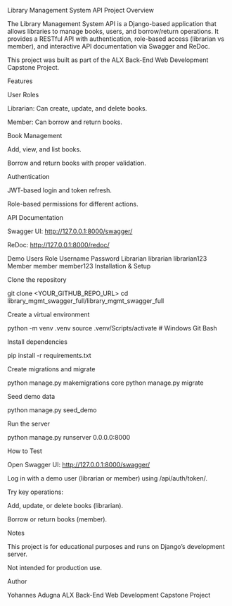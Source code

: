 Library Management System API
Project Overview

The Library Management System API is a Django-based application that allows libraries to manage books, users, and borrow/return operations.
It provides a RESTful API with authentication, role-based access (librarian vs member), and interactive API documentation via Swagger and ReDoc.

This project was built as part of the ALX Back-End Web Development Capstone Project.

Features

User Roles

Librarian: Can create, update, and delete books.

Member: Can borrow and return books.

Book Management

Add, view, and list books.

Borrow and return books with proper validation.

Authentication

JWT-based login and token refresh.

Role-based permissions for different actions.

API Documentation

Swagger UI: http://127.0.0.1:8000/swagger/

ReDoc: http://127.0.0.1:8000/redoc/

Demo Users
Role	Username	Password
Librarian	librarian	librarian123
Member	member	member123
Installation & Setup

Clone the repository

git clone <YOUR_GITHUB_REPO_URL>
cd library_mgmt_swagger_full/library_mgmt_swagger_full


Create a virtual environment

python -m venv .venv
source .venv/Scripts/activate  # Windows Git Bash


Install dependencies

pip install -r requirements.txt


Create migrations and migrate

python manage.py makemigrations core
python manage.py migrate


Seed demo data

python manage.py seed_demo


Run the server

python manage.py runserver 0.0.0.0:8000

How to Test

Open Swagger UI: http://127.0.0.1:8000/swagger/

Log in with a demo user (librarian or member) using /api/auth/token/.

Try key operations:

Add, update, or delete books (librarian).

Borrow or return books (member).

Notes

This project is for educational purposes and runs on Django’s development server.

Not intended for production use.

Author

Yohannes Adugna
ALX Back-End Web Development Capstone Project
